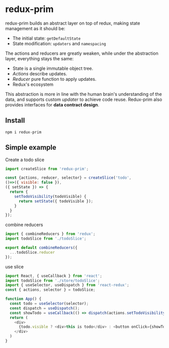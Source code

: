 # redux-prim

redux-prim builds an abstract layer on top of redux, making state management as it should be:
- The initial state: `getDefaultState`
- State modification: `updaters` and `namespacing`

The actions and reducers are greatly weaken, while under the abstraction layer, everything stays the same:

- State is a single immutable object tree.
- *Actions* describe updates.
- *Reducer* pure function to apply updates.
- Redux's ecosystem

This abstraction is more in line with the human brain's understanding of the data, and supports custom *updater* to achieve code reuse. Redux-prim also provides interfaces for **data contract design**.

## Install

```shell
npm i redux-prim
```

## Simple example

Create a todo slice
``` javascript
import createSlice from 'redux-prim';

const {actions, reducer, selector} = createSlice('todo',
()=>({ visible: false }),
({ setState }) => {
  return {
    setTodoVisibility(todoVisible) {
      return setState({ todoVisible });
    }
  }
});

```

combine reducers
``` javascript
import { combineReducers } from 'redux';
import todoSlice from './todoSlice';

export default combineReducers({
  ...todoSlice.reducer
});
```

use slice
``` javascript
import React, { useCallback } from 'react'; 
import todoSlice from './store/todoSlice';
import { useSelector, useDispatch } from 'react-redux';
const { actions, selector } = todoSlice;

function App() {
  const todo = useSelector(selector);
  const dispatch = useDispatch();
  const showTodo = useCallback(() => dispatch(actions.setTodoVisibility(true)), []); 
  return (
    <div>
      {todo.visible ? <div>this is todo</div> : <button onClick={showTodo}>show todo</button>}
    </div>
  )
}
```
